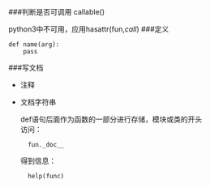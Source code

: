 ###判断是否可调用
callable()

python3中不可用，应用hasattr(fun,_call_)
###定义

	def name(arg):
		pass
###写文档
* 注释
* 文档字符串

	def语句后面作为函数的一部分进行存储，模块或类的开头   
	访问：

		fun._doc__
	得到信息：
		
		help(func)
